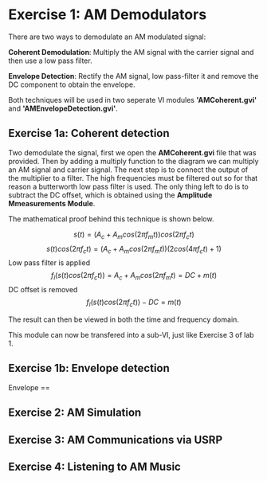 # Exercise 1: AM Demodulators

There are two ways to demodulate an AM modulated signal:

**Coherent Demodulation**: Multiply the AM signal with the carrier signal and then use a low pass filter.

**Envelope Detection**: Rectify the AM signal, low pass-filter it and remove the DC component to obtain the envelope.

Both techniques will be used in two seperate VI modules **'AMCoherent.gvi'** and **'AMEnvelopeDetection.gvi'**.

## Exercise 1a: Coherent detection

Two demodulate the signal, first we open the **AMCoherent.gvi** file that was provided. Then by adding a multiply function to the diagram we can multiply an AM signal and carrier signal. The next step is to connect the output of the multiplier to a filter. The high frequencies must be filtered out so for that reason a butterworth low pass filter is used. The only thing left to do is to subtract the DC offset, which is obtained using the **Amplitude Mmeasurements Module**.

The mathematical proof behind this technique is shown below.

$$s(t) = (A_c+A_mcos(2 \pi f_m t)) cos(2 \pi f_c t) $$
$$s(t)cos(2 \pi f_c t) = (A_c + A_mcos(2 \pi f_m t)) (2cos(4 \pi f_c t) + 1)$$
Low pass filter is applied
$$f_l(s(t)cos(2 \pi f_c t)) = A_c + A_mcos(2 \pi f_m t) = DC+ m(t)$$
DC offset is removed
$$f_l(s(t)cos(2 \pi f_c t)) - DC = m(t)  $$


The result can then be viewed in both the time and frequency domain.

This module can now be transfered into a sub-VI, just like Exercise 3 of lab 1.

## Exercise 1b: Envelope detection
Envelope == 

## Exercise 2: AM Simulation

## Exercise 3: AM Communications via USRP

## Exercise 4: Listening to AM Music
